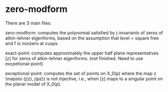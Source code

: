 zero-modform
============

There are 3 main files: 

zero-modform: computes the polynomial satisfied by j-invariants of zeros of atkin-lehner eigenforms, based 
on the assumption that level = square free and f is nonzero at cusps.

exact-point: computes approximately the upper half plane representatives [z] for zeros of atkin-lehner eigenforms.
(not finished. Need to use excpetional-point)

exceptional-point: computes the set of points on X_0(p) where the map z \mapsto (j(z), j(pz)) is not injective, i.e., when 
[z] maps to a singular point on the planar model of X_0(p). 
